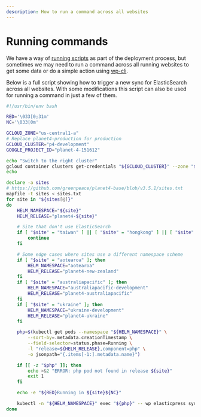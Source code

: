 ```yaml
---
description: How to run a command across all websites
---
```


# Running commands

We have a way of [running scripts](https://github.com/greenpeace/planet4-base/tree/main/tasks/post-deploy) as part of the deployment process, but sometimes we may need to run a command across all running websites to get some data or do a simple action using [wp-cli](https://wp-cli.org/).

Below is a full script showing how to trigger a new sync for ElasticSearch across all websites. With some modifications this script can also be used for running a command in just a few of them.

```bash
#!/usr/bin/env bash

RED='\033[0;31m'
NC='\033[0m'

GCLOUD_ZONE="us-central1-a"
# Replace planet4-production for production
GCLOUD_CLUSTER="p4-development"
GOOGLE_PROJECT_ID="planet-4-151612"

echo "Switch to the right cluster"
gcloud container clusters get-credentials "${GCLOUD_CLUSTER}" --zone "${GCLOUD_ZONE}" --project "${GOOGLE_PROJECT_ID}"
echo

declare -a sites
# https://github.com/greenpeace/planet4-base/blob/v3.5.1/sites.txt
mapfile -t sites < sites.txt
for site in "${sites[@]}"
do
    HELM_NAMESPACE="${site}"
    HELM_RELEASE="planet4-${site}"

    # Site that don't use ElasticSearch
    if [ "$site" = "taiwan" ] || [ "$site" = "hongkong" ] || [ "$site" = "korea" ]; then
        continue
    fi

    # Some edge cases where sites use a different namespace scheme
    if [ "$site" = "aotearoa" ]; then
        HELM_NAMESPACE="aotearoa"
        HELM_RELEASE="planet4-new-zealand"
    fi
    if [ "$site" = "australiapacific" ]; then
        HELM_NAMESPACE="australiapacific-development"
        HELM_RELEASE="planet4-australiapacific"
    fi
    if [ "$site" = "ukraine" ]; then
        HELM_NAMESPACE="ukraine-development"
        HELM_RELEASE="planet4-ukraine"
    fi

    php=$(kubectl get pods --namespace "${HELM_NAMESPACE}" \
        --sort-by=.metadata.creationTimestamp \
        --field-selector=status.phase=Running \
        -l "release=${HELM_RELEASE},component=php" \
        -o jsonpath="{.items[-1:].metadata.name}")

    if [[ -z "$php" ]]; then
        echo >&2 "ERROR: php pod not found in release ${site}"
        exit 1
    fi

    echo -e "${RED}Running in ${site}${NC}"

    kubectl -n "${HELM_NAMESPACE}" exec "${php}" -- wp elasticpress sync --setup --yes --force
done
```

